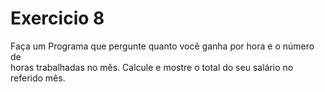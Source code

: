 # Exercicio 8
Faça um Programa que pergunte quanto você ganha por hora e o número de  
horas trabalhadas no mês. Calcule e mostre o total do seu salário no  
referido mês.